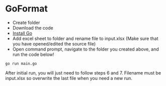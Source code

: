 # GoFormat

- Create folder
- Download the code
- [Install Go](https://go.dev/doc/install)
- Add excel sheet to folder and rename file to input.xlsx (Make sure that you have opened/edited the source file)
- Open command prompt, navigate to the folder you created above, and run the code below!
```
go run main.go
```

After initial run, you will just need to follow steps 6 and 7. Filename must be input.xlsx so overwrite the last file when you need a new run.
